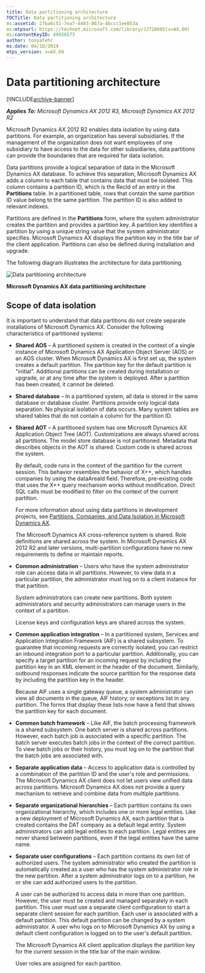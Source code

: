 ```yaml
---
title: Data partitioning architecture
TOCTitle: Data partitioning architecture
ms:assetid: 27ba6c51-7ea7-4403-867a-46ccc1ee053a
ms:mtpsurl: https://technet.microsoft.com/library/JJ728665(v=AX.60)
ms:contentKeyID: 49556573
author: tonyafehr
ms.date: 04/18/2014
mtps_version: v=AX.60
---
```


# Data partitioning architecture 


[!INCLUDE[archive-banner](includes/archive-banner.md)]


_**Applies To:** Microsoft Dynamics AX 2012 R3, Microsoft Dynamics AX 2012 R2_

Microsoft Dynamics AX 2012 R2 enables data isolation by using data partitions. For example, an organization has several subsidiaries. If the management of the organization does not want employees of one subsidiary to have access to the data for other subsidiaries, data partitions can provide the boundaries that are required for data isolation.

Data partitions provide a logical separation of data in the Microsoft Dynamics AX database. To achieve this separation, Microsoft Dynamics AX adds a column to each table that contains data that must be isolated. This column contains a partition ID, which is the RecId of an entry in the **Partitions** table. In a partitioned table, rows that contain the same partition ID value belong to the same partition. The partition ID is also added to relevant indexes.

Partitions are defined in the **Partitions** form, where the system administrator creates the partition and provides a partition key. A partition key identifies a partition by using a unique string value that the system administrator specifies. Microsoft Dynamics AX displays the partition key in the title bar of the client application. Partitions can also be defined during installation and upgrade.

The following diagram illustrates the architecture for data partitioning.

![Data partitioning architecture](images/JJ728665.AX6_2_Sysdocs_partition_architecture_conceptual(AX.60).jpg "Data partitioning architecture")

**Microsoft Dynamics AX data partitioning architecture**

## Scope of data isolation

It is important to understand that data partitions do not create separate installations of Microsoft Dynamics AX. Consider the following characteristics of partitioned systems:

  - **Shared AOS** – A partitioned system is created in the context of a single instance of Microsoft Dynamics AX Application Object Server (AOS) or an AOS cluster. When Microsoft Dynamics AX is first set up, the system creates a default partition. The partition key for the default partition is "initial". Additional partitions can be created during installation or upgrade, or at any time after the system is deployed. After a partition has been created, it cannot be deleted.

  - **Shared database** – In a partitioned system, all data is stored in the same database or database cluster. Partitions provide only logical data separation. No physical isolation of data occurs. Many system tables are shared tables that do not contain a column for the partition ID.

  - **Shared AOT** – A partitioned system has one Microsoft Dynamics AX Application Object Tree (AOT). Customizations are always shared across all partitions. The model store database is not partitioned. Metadata that describes objects in the AOT is shared. Custom code is shared across the system.
    
    By default, code runs in the context of the partition for the current session. This behavior resembles the behavior of X++, which handles companies by using the dataAreaId field. Therefore, pre-existing code that uses the X++ query mechanism works without modification. Direct SQL calls must be modified to filter on the context of the current partition.
    
    For more information about using data partitions in development projects, see [Partitions, Companies, and Data Isolation in Microsoft Dynamics AX](https://technet.microsoft.com/library/jj677285\(v=ax.60\)).
    
    The Microsoft Dynamics AX cross-reference system is shared. Role definitions are shared across the system. In Microsoft Dynamics AX 2012 R2 and later versions, multi-partition configurations have no new requirements to define or maintain reports.

  - **Common administration** – Users who have the system administrator role can access data in all partitions. However, to view data in a particular partition, the administrator must log on to a client instance for that partition.
    
    System administrators can create new partitions. Both system administrators and security administrators can manage users in the context of a partition.
    
    License keys and configuration keys are shared across the system.

  - **Common application integration** – In a partitioned system, Services and Application Integration Framework (AIF) is a shared subsystem. To guarantee that incoming requests are correctly isolated, you can restrict an inbound integration port to a particular partition. Additionally, you can specify a target partition for an incoming request by including the partition key in an XML element in the header of the document. Similarly, outbound responses indicate the source partition for the response data by including the partition key in the header.
    
    Because AIF uses a single gateway queue, a system administrator can view all documents in the queue, AIF history, or exceptions list in any partition. The forms that display these lists now have a field that shows the partition key for each document.

  - **Common batch framework** – Like AIF, the batch processing framework is a shared subsystem. One batch server is shared across partitions. However, each batch job is associated with a specific partition. The batch server executes batch jobs in the context of the correct partition. To view batch jobs or their history, you must log on to the partition that the batch jobs are associated with.

  - **Separate application data** – Access to application data is controlled by a combination of the partition ID and the user's role and permissions. The Microsoft Dynamics AX client does not let users view unified data across partitions. Microsoft Dynamics AX does not provide a query mechanism to retrieve and combine data from multiple partitions.

  - **Separate organizational hierarchies** – Each partition contains its own organizational hierarchy, which includes one or more legal entities. Like a new deployment of Microsoft Dynamics AX, each partition that is created contains the DAT company as a default legal entity. System administrators can add legal entities to each partition. Legal entities are never shared between partitions, even if the legal entities have the same name.

  - **Separate user configurations** – Each partition contains its own list of authorized users. The system administrator who created the partition is automatically created as a user who has the system administrator role in the new partition. After a system administrator logs on to a partition, he or she can add authorized users to the partition.
    
    A user can be authorized to access data in more than one partition. However, the user must be created and managed separately in each partition. This user must use a separate client configuration to start a separate client session for each partition. Each user is associated with a default partition. This default partition can be changed by a system administrator. A user who logs on to Microsoft Dynamics AX by using a default client configuration is logged on to the user's default partition.
    
    The Microsoft Dynamics AX client application displays the partition key for the current session in the title bar of the main window.
    
    User roles are assigned for each partition.

  


